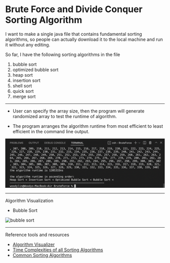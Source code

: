 # Brute Force and Divide Conquer Sorting Algorithm

I want to make a single java file that contains fundamental sorting algorithms, so people can actually download it to the local machine and run it without any editing.

So far, I have the following sorting algorithms in the file
1. bubble sort
2. optimized bubble sort
3. heap sort 
4. insertion sort 
5. shell sort 
6. quick sort
7. merge sort

---

- User can specify the array size, then the program will generate randomized array to test the runtime of algorithm.

- The program arranges the algorithm runtime from most efficient to least efficient in the command line output.

![runtime](/images/runtime.png)

---

Algorithm Visualization

- Bubble Sort

![bubble sort](https://res.cloudinary.com/practicaldev/image/fetch/s--C0CI1OCj--/c_limit%2Cf_auto%2Cfl_progressive%2Cq_66%2Cw_880/https://dev-to-uploads.s3.amazonaws.com/i/ubhywp9xh8zk6on4caql.gif)

---

Reference tools and resources
- <a href="https://algorithm-visualizer.org/" target="_blank">Algorithm Visualizer</a>
- <a href="https://www.geeksforgeeks.org/time-complexities-of-all-sorting-algorithms/" target="_blank">Time Complexities of all Sorting Algorithms</a>
- <a href="https://dev.to/christinamcmahon/common-sorting-algorithms-in-javascript-58a7" target="_blank">Common Sorting Algorithms</a>
